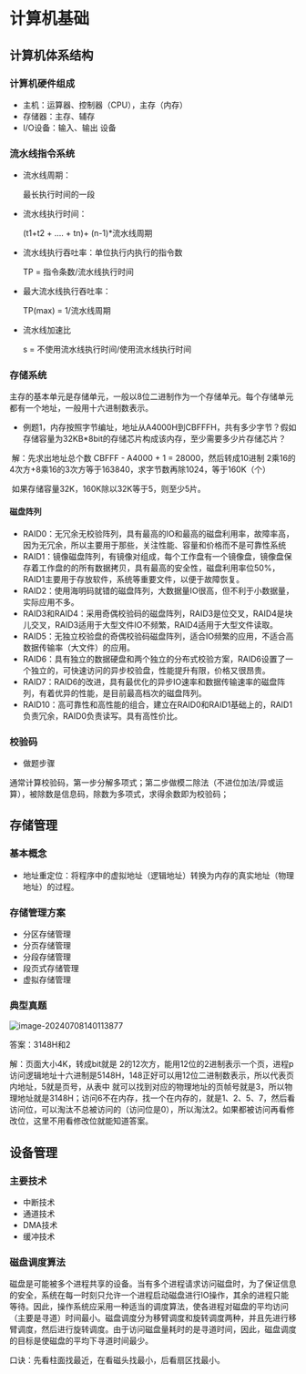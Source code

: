 # 计算机基础 <!-- {docsify-ignore-all} -->



## 计算机体系结构

### 计算机硬件组成

- 主机：运算器、控制器（CPU），主存（内存）
- 存储器：主存、辅存
- I/O设备：输入、输出 设备

### 流水线指令系统

- 流水线周期：

  最长执行时间的一段

- 流水线执行时间：

  (t1+t2 + .... + tn)+ (n-1)*流水线周期

- 流水线执行吞吐率：单位执行内执行的指令数

  TP = 指令条数/流水线执行时间

- 最大流水线执行吞吐率：

  TP(max) = 1/流水线周期

- 流水线加速比

  s = 不使用流水线执行时间/使用流水线执行时间

### 存储系统

​	主存的基本单元是存储单元，一般以8位二进制作为一个存储单元。每个存储单元都有一个地址，一般用十六进制数表示。

- 例题1，内存按照字节编址，地址从A4000H到CBFFFH，共有多少字节？假如存储容量为32KB*8bit的存储芯片构成该内存，至少需要多少片存储芯片？

​	解：先求出地址总个数 CBFFF - A4000 + 1 = 28000，然后转成10进制 2乘16的4次方+8乘16的3次方等于163840，求字节数再除1024，等于160K（个）

​	如果存储容量32K，160K除以32K等于5，则至少5片。

#### 磁盘阵列

- RAID0：无冗余无校验阵列，具有最高的IO和最高的磁盘利用率，故障率高，因为无冗余，所以主要用于那些，关注性能、容量和价格而不是可靠性系统
- RAID1：镜像磁盘阵列，有镜像对组成，每个工作盘有一个镜像盘，镜像盘保存着工作盘的的所有数据拷贝，具有最高的安全性，磁盘利用率位50%，RAID1主要用于存放软件，系统等重要文件，以便于故障恢复。
- RAID2：使用海明码就错的磁盘阵列，大数据量IO很高，但不利于小数据量，实际应用不多。
- RAID3和RAID4：采用奇偶校验码的磁盘阵列，RAID3是位交叉，RAID4是块儿交叉，RAID3适用于大型文件IO不频繁，RAID4适用于大型文件读取。
- RAID5：无独立校验盘的奇偶校验码磁盘阵列，适合IO频繁的应用，不适合高数据传输率（大文件）的应用。
- RAID6：具有独立的数据硬盘和两个独立的分布式校验方案，RAID6设置了一个独立的，可快速访问的异步校验盘，性能提升有限，价格又很昂贵。
- RAID7：RAID6的改进，具有最优化的异步IO速率和数据传输速率的磁盘阵列，有着优异的性能，是目前最高档次的磁盘阵列。
- RAID10：高可靠性和高性能的组合，建立在RAID0和RAID1基础上的，RAID1负责冗余，RAID0负责读写。具有高性价比。

### 校验码

- 做题步骤

​	通常计算校验码，第一步分解多项式；第二步做模二除法（不进位加法/异或运算），被除数是信息码，除数为多项式，求得余数即为校验码；



## 存储管理

### 基本概念

- 地址重定位：将程序中的虚拟地址（逻辑地址）转换为内存的真实地址（物理地址）的过程。

### 存储管理方案

- 分区存储管理
- 分页存储管理
- 分段存储管理
- 段页式存储管理
- 虚拟存储管理

### 典型真题

![image-20240708140113877](/Users/penghuiliu/geek_learn/redick.github.io/docs/_media/image/ncre/01/image-20240708140113877.png)

答案：3148H和2

解：页面大小4K，转成bit就是 2的12次方，能用12位的2进制表示一个页，进程p访问逻辑地址十六进制是5148H，148正好可以用12位二进制数表示，所以代表页内地址，5就是页号，从表中 就可以找到对应的物理地址的页帧号就是3，所以物理地址就是3148H；访问6不在内存，找一个在内存的，就是1、2、5、7，然后看访问位，可以淘汰不总被访问的（访问位是0），所以淘汰2。如果都被访问再看修改位，这里不用看修改位就能知道答案。



## 设备管理

### 主要技术

- 中断技术
- 通道技术
- DMA技术
- 缓冲技术

### 磁盘调度算法

​    磁盘是可能被多个进程共享的设备。当有多个进程请求访问磁盘时，为了保证信息的安全，系统在每一时刻只允许一个进程启动磁盘进行IO操作，其余的进程只能等待。因此，操作系统应采用一种适当的调度算法，使各进程对磁盘的平均访问（主要是寻道）时间最小。磁盘调度分为移臂调度和旋转调度两种，并且先进行移臂调度，然后进行旋转调度。由于访问磁盘量耗时的是寻道时间，因此，磁盘调度的目标是使磁盘的平均下寻道时间最少。

口诀：先看柱面找最近，在看磁头找最小，后看扇区找最小。
